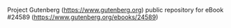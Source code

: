 Project Gutenberg (https://www.gutenberg.org) public repository for eBook #24589 (https://www.gutenberg.org/ebooks/24589)

